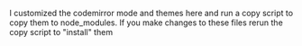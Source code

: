 I customized the codemirror mode and themes here and run a copy script to copy them to node_modules.
If you make changes to these files rerun the copy script to "install" them
